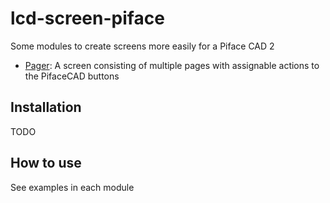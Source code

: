# lcd-screen-piface
Some modules to create screens more easily for a Piface CAD 2


- [Pager](/pager): A screen consisting of multiple pages with assignable actions to the PifaceCAD buttons

## Installation
TODO

## How to use
See examples in each module
